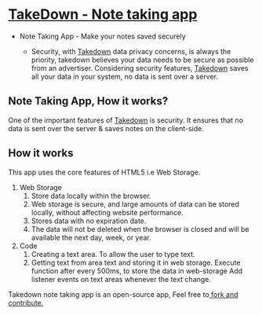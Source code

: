 # [TakeDown - Note taking app](https://notepad.bytenbit.com/index.html)

- Note Taking App - Make your notes saved securely

  - Security, with [Takedown](https://notepad.bytenbit.com) data privacy concerns, is always the priority, takedown believes your data needs to be secure as possible from an advertiser. Considering security features, [Takedown](https://notepad.bytenbit.com) saves all your data in your system, no data is sent over a server.

  

## **Note Taking App, How it works?**

One of the important features of [Takedown](https://notepad.bytenbit.com) is security. It ensures that no data is sent over the server & saves notes on the client-side. 



## How it works

This app uses the core features of HTML5 i.e Web Storage.

1. Web Storage
   1. Store data locally within the browser.
   2. Web storage is secure, and large amounts of data can be stored locally, without affecting website performance.
   3. Stores data with no expiration date.
   4. The data will not be deleted when the browser is closed and will be available the next day, week, or year.
2. Code
   1. Creating a text area. To allow the user to type text.
   3. Getting text from area text and storing it in web storage.
   Execute function after every 500ms, to store the data in web-storage
      Add listener events on text areas whenever the text change.
      
      

Takedown note taking app is an open-source app, Feel free to[ fork and contribute.](https://github.com/ByteNbit/TakeDown-Note-taking-app)
